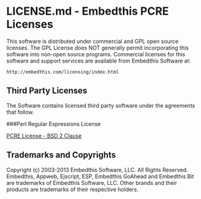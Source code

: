 LICENSE.md - Embedthis PCRE Licenses
===

This software is distributed under commercial and GPL open source licenses.
The GPL License does NOT generally permit incorporating this software into
non-open source programs. Commercial licenses for this software and support
services are available from Embedthis Software at:

    http://embedthis.com/licensing/index.html

Third Party Licenses
---

The Software contains licensed third party software under the agreements that follow.

###Perl Regular Expressions License

[PCRE License - BSD 2 Clause](http://opensource.org/licenses/BSD-2-Clause)

Trademarks and Copyrights
---
Copyright (c) 2003-2013 Embedthis Software, LLC. All Rights Reserved.
Embedthis, Appweb, Ejscript, ESP, Embedthis GoAhead and Embedthis Bit
are trademarks of Embedthis Software, LLC. Other brands and their products
are trademarks of their respective holders.
